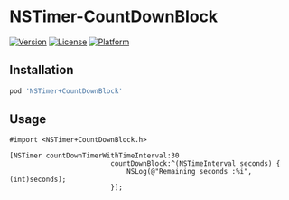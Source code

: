 # NSTimer-CountDownBlock

[![Version](https://img.shields.io/cocoapods/v/NSTimer+CountDownBlock.svg?style=flat)](http://cocoapods.org/pods/NSTimer+CountDownBlock)
[![License](https://img.shields.io/cocoapods/l/NSTimer+CountDownBlock.svg?style=flat)](http://cocoapods.org/pods/NSTimer+CountDownBlock)
[![Platform](https://img.shields.io/cocoapods/p/NSTimer+CountDownBlock.svg?style=flat)](http://cocoapods.org/pods/NSTimer+CountDownBlock)

## Installation

```ruby
pod 'NSTimer+CountDownBlock'
```

## Usage

```obj-c
#import <NSTimer+CountDownBlock.h>

[NSTimer countDownTimerWithTimeInterval:30
                         countDownBlock:^(NSTimeInterval seconds) {
                             NSLog(@"Remaining seconds :%i", (int)seconds);
                         }];
```
